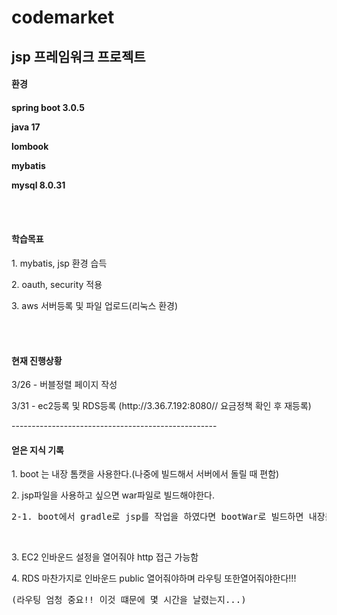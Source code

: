 # codemarket  
jsp 프레임워크 프로젝트  
------------------------------------------------  
<h4>환경<h4>
<p>spring boot 3.0.5</p>
<p>java 17</p>
<p>lombook</p>
<p>mybatis</p>
<p>mysql 8.0.31</p>
<br/>
<br/>
<h4>학습목표</h4>
<p>1. mybatis, jsp 환경 습득</p>
<p>2. oauth, security 적용</p>
<p>3. aws 서버등록 및 파일 업로드(리눅스 환경)</p>
<br/>
<br/>
<h4>현재 진행상황</h4>
<p>3/26 - 버블정렬 페이지 작성</p>
<p>3/31 - ec2등록 및 RDS등록 (http://3.36.7.192:8080// 요금정책 확인 후 재등록) </p>
---------------------------------------------------
<h4>얻은 지식 기록</h4>
<p>1. boot 는 내장 톰캣을 사용한다.(나중에 빌드해서 서버에서 돌릴 때 편함)</p>
<p>2. jsp파일을 사용하고 싶으면 war파일로 빌드해야한다.  </p>
<pre>2-1. boot에서 gradle로 jsp를 작업을 하였다면 bootWar로 빌드하면 내장톰캣이면서 jsp사용가능  </pre>
<br/>
<p>3. EC2 인바운드 설정을 열어줘야 http 접근 가능함  </p>
<p>4. RDS 마찬가지로 인바운드 public 열어줘야하며 라우팅 또한열어줘야한다!!!</p>
<pre>(라우팅 엄청 중요!! 이것 떄문에 몇 시간을 날렸는지...)  </pre>

